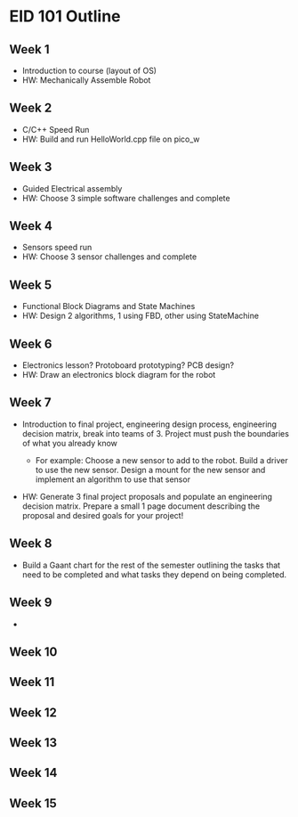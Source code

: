 # EID 101 Outline

## Week 1
+ Introduction to course (layout of OS)
+ HW: Mechanically Assemble Robot

## Week 2
+ C/C++ Speed Run
+ HW: Build and run HelloWorld.cpp file on pico_w

## Week 3
+ Guided Electrical assembly
+ HW: Choose 3 simple software challenges and complete

## Week 4
+ Sensors speed run
+ HW: Choose 3 sensor challenges and complete

## Week 5
+ Functional Block Diagrams and State Machines
+ HW: Design 2 algorithms, 1 using FBD, other using StateMachine

## Week 6
+ Electronics lesson? Protoboard prototyping? PCB design?
+ HW: Draw an electronics block diagram for the robot

## Week 7
+ Introduction to final project, engineering design process, engineering decision matrix, break into teams of 3. Project must push the boundaries of what you already know 
    + For example: Choose a new sensor to add to the robot. Build a driver to use the new sensor. Design a mount for the new sensor and implement an algorithm to use that sensor

+ HW: Generate 3 final project proposals and populate an engineering decision matrix. Prepare a small 1 page document describing the proposal and desired goals for your project!

## Week 8
+ Build a Gaant chart for the rest of the semester outlining the tasks that need to be completed and what tasks they depend on being completed.

## Week 9
+ 

## Week 10

## Week 11

## Week 12

## Week 13

## Week 14

## Week 15